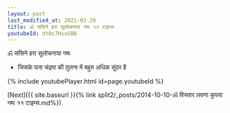 ```yaml
---
layout: post
last_modified_at: 2021-03-29
title: ॐ ससिने हरा सुलोचनाया नमः ११ टाइम्स
youtubeId: dt0c7HsuSBQ
---
```

 
 
 ॐ ससिने हरा सुलोचनाया नमः  
 
 -  जिसके पास चंद्रमा की तुलना में बहुत अधिक सुंदर है 
 
  
 
  
 
 
 
 
 
 


{% include youtubePlayer.html id=page.youtubeId %}
 
[Next]({{ site.baseurl }}{% link  split2/_posts/2014-10-10-ॐ विस्तार लवणा कुपया नमः ११ टाइम्स.md%})
 
